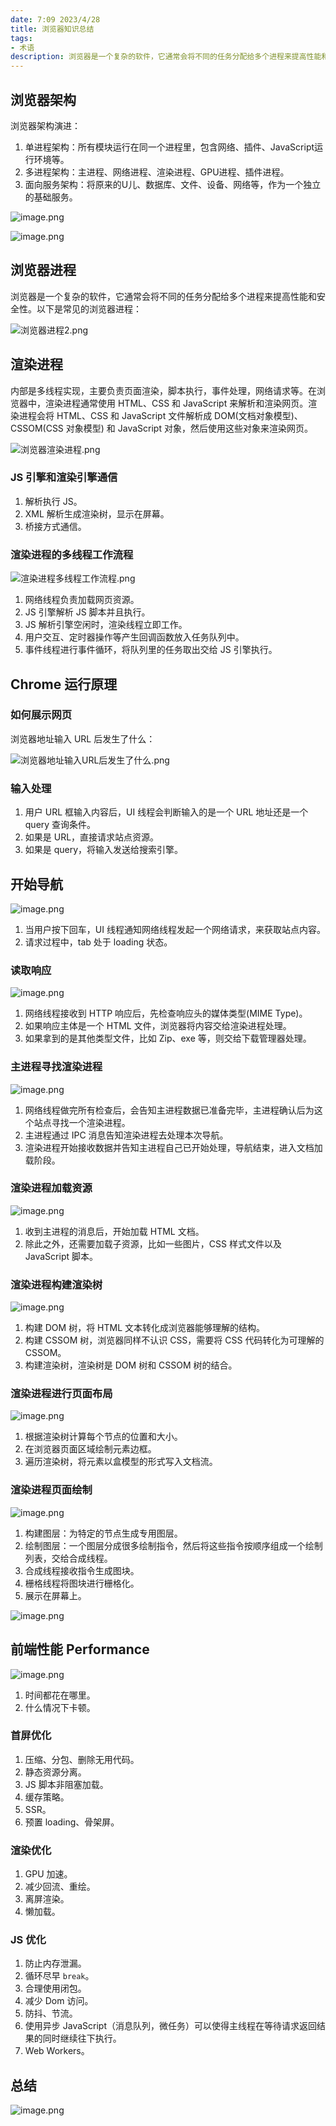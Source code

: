 ```yaml
---
date: 7:09 2023/4/28
title: 浏览器知识总结
tags:
- 术语
description: 浏览器是一个复杂的软件，它通常会将不同的任务分配给多个进程来提高性能和安全性。
---
```

## 浏览器架构
浏览器架构演进：
1. 单进程架构：所有模块运行在同一个进程里，包含网络、插件、JavaScript运行环境等。
2. 多进程架构：主进程、网络进程、渲染进程、GPU进程、插件进程。
3. 面向服务架构：将原来的U儿、数据库、文件、设备、网络等，作为一个独立的基础服务。

![image.png](https://p9-juejin.byteimg.com/tos-cn-i-k3u1fbpfcp/348f1f51ccc343adbc7527941c2f6d3d~tplv-k3u1fbpfcp-watermark.image?)

![image.png](https://p3-juejin.byteimg.com/tos-cn-i-k3u1fbpfcp/d552a8f4168d4563ae7bf2bf887b9cbc~tplv-k3u1fbpfcp-watermark.image?)

## 浏览器进程
浏览器是一个复杂的软件，它通常会将不同的任务分配给多个进程来提高性能和安全性。以下是常见的浏览器进程：

![浏览器进程2.png](https://p6-juejin.byteimg.com/tos-cn-i-k3u1fbpfcp/c88135878f0149ffa3de72b9043d5f52~tplv-k3u1fbpfcp-watermark.image?)

## 渲染进程
内部是多线程实现，主要负责页面渲染，脚本执行，事件处理，网络请求等。在浏览器中，渲染进程通常使用 HTML、CSS 和 JavaScript 来解析和渲染网页。渲染进程会将 HTML、CSS 和 JavaScript 文件解析成 DOM(文档对象模型)、CSSOM(CSS 对象模型) 和 JavaScript 对象，然后使用这些对象来渲染网页。

![浏览器渲染进程.png](https://p3-juejin.byteimg.com/tos-cn-i-k3u1fbpfcp/b31a5c62170a46268265316e3000f744~tplv-k3u1fbpfcp-watermark.image?)

### JS 引擎和渲染引擎通信
1. 解析执行 JS。
2. XML 解析生成渲染树，显示在屏幕。
3. 桥接方式通信。

### 渲染进程的多线程工作流程

![渲染进程多线程工作流程.png](https://p6-juejin.byteimg.com/tos-cn-i-k3u1fbpfcp/41fbd685d61b4e8b9370b84b00b4f99f~tplv-k3u1fbpfcp-watermark.image?)

1. 网络线程负责加载网页资源。
2. JS 引擎解析 JS 脚本并且执行。
3. JS 解析引擎空闲时，渲染线程立即工作。
4. 用户交互、定时器操作等产生回调函数放入任务队列中。
5. 事件线程进行事件循环，将队列里的任务取出交给 JS 引擎执行。

## Chrome 运行原理
### 如何展示网页
浏览器地址输入 URL 后发生了什么：

![浏览器地址输入URL后发生了什么.png](https://p6-juejin.byteimg.com/tos-cn-i-k3u1fbpfcp/09e7cb2385a34a29ba82af355457b1ba~tplv-k3u1fbpfcp-watermark.image?)

### 输入处理
1. 用户 URL 框输入内容后，UI 线程会判断输入的是一个 URL 地址还是一个 query 查询条件。
2. 如果是 URL，直接请求站点资源。
3. 如果是 query，将输入发送给搜索引擎。

## 开始导航

![image.png](https://p6-juejin.byteimg.com/tos-cn-i-k3u1fbpfcp/f8ee77a67c7f4da8a5f1afc78b6f48e1~tplv-k3u1fbpfcp-watermark.image?)

1. 当用户按下回车，UI 线程通知网络线程发起一个网络请求，来获取站点内容。
2. 请求过程中，tab 处于 loading 状态。

### 读取响应

![image.png](https://p9-juejin.byteimg.com/tos-cn-i-k3u1fbpfcp/e24b648a5401443abc354f48e1d3099c~tplv-k3u1fbpfcp-watermark.image?)

1. 网络线程接收到 HTTP 响应后，先检查响应头的媒体类型(MIME Type)。
2. 如果响应主体是一个 HTML 文件，浏览器将内容交给渲染进程处理。
3. 如果拿到的是其他类型文件，比如 Zip、exe 等，则交给下载管理器处理。

### 主进程寻找渲染进程

![image.png](https://p9-juejin.byteimg.com/tos-cn-i-k3u1fbpfcp/17f85764605e487084e35a25ca167014~tplv-k3u1fbpfcp-watermark.image?)

1. 网络线程做完所有检查后，会告知主进程数据已准备完毕，主进程确认后为这个站点寻找一个渲染进程。
2. 主进程通过 IPC 消息告知渲染进程去处理本次导航。
3. 渲染进程开始接收数据并告知主进程自己已开始处理，导航结束，进入文档加载阶段。

### 渲染进程加载资源

![image.png](https://p6-juejin.byteimg.com/tos-cn-i-k3u1fbpfcp/5b7fcba3bc364404ad1b6f50baa17b5d~tplv-k3u1fbpfcp-watermark.image?)

1. 收到主进程的消息后，开始加载 HTML 文档。
2. 除此之外，还需要加载子资源，比如一些图片，CSS 样式文件以及 JavaScript 脚本。

### 渲染进程构建渲染树

![image.png](https://p6-juejin.byteimg.com/tos-cn-i-k3u1fbpfcp/67c10f8ecb0c4376bb9470e48241bc42~tplv-k3u1fbpfcp-watermark.image?)

1. 构建 DOM 树，将 HTML 文本转化成浏览器能够理解的结构。
2. 构建 CSSOM 树，浏览器同样不认识 CSS，需要将 CSS 代码转化为可理解的 CSSOM。
3. 构建渲染树，渲染树是 DOM 树和 CSSOM 树的结合。

### 渲染进程进行页面布局

![image.png](https://p3-juejin.byteimg.com/tos-cn-i-k3u1fbpfcp/da0e147f92a34b68a0af5790fe536ec1~tplv-k3u1fbpfcp-watermark.image?)

1. 根据渲染树计算每个节点的位置和大小。
2. 在浏览器页面区域绘制元素边框。
3. 遍历渲染树，将元素以盒模型的形式写入文档流。

### 渲染进程页面绘制

![image.png](https://p1-juejin.byteimg.com/tos-cn-i-k3u1fbpfcp/db3c90a8ce2d4e818dd1b5b00a5735f3~tplv-k3u1fbpfcp-watermark.image?)

1. 构建图层：为特定的节点生成专用图层。
2. 绘制图层：一个图层分成很多绘制指令，然后将这些指令按顺序组成一个绘制列表，交给合成线程。
3. 合成线程接收指令生成图块。
4. 栅格线程将图块进行栅格化。
5. 展示在屏幕上。

![image.png](https://p9-juejin.byteimg.com/tos-cn-i-k3u1fbpfcp/de43d4fd93f64e77b67f83a96b47f5b1~tplv-k3u1fbpfcp-watermark.image?)

## 前端性能 Performance

![image.png](https://p3-juejin.byteimg.com/tos-cn-i-k3u1fbpfcp/dbdb43549c6d41a28a870e044e683205~tplv-k3u1fbpfcp-watermark.image?)

1. 时间都花在哪里。
2. 什么情况下卡顿。

### 首屏优化
1. 压缩、分包、删除无用代码。
2. 静态资源分离。
3. JS 脚本非阻塞加载。
4. 缓存策略。
5. SSR。
6. 预置 loading、骨架屏。

### 渲染优化
1. GPU 加速。
2. 减少回流、重绘。
3. 离屏渲染。
4. 懒加载。

### JS 优化
1. 防止内存泄漏。
2. 循环尽早 `break`。
3. 合理使用闭包。
4. 减少 Dom 访问。
5. 防抖、节流。
6. 使用异步 JavaScript（消息队列，微任务）可以使得主线程在等待请求返回结果的同时继续往下执行。
7. Web Workers。

## 总结

![image.png](https://p3-juejin.byteimg.com/tos-cn-i-k3u1fbpfcp/c44e408a1f554232b5ceaa40235ead6f~tplv-k3u1fbpfcp-watermark.image?)
